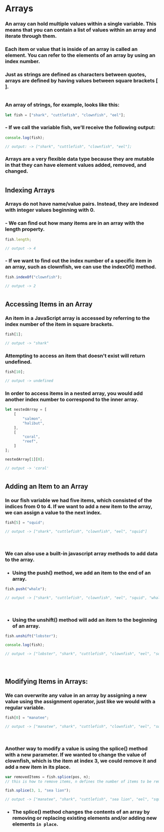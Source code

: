# Arrays

### An array can hold multiple values within a single variable. This means that you can contain a list of values within an array and iterate through them.

### Each item or value that is inside of an array is called an element. You can refer to the elements of an array by using an index number.

### Just as strings are defined as characters between quotes, arrays are defined by having values between square brackets [ ].
#
### An array of strings, for example, looks like this:
```javascript
let fish = ["shark", "cuttlefish", "clownfish", "eel"];
```

### - If we call the variable fish, we’ll receive the following output:
```javascript
console.log(fish);

// output: -> ["shark", "cuttlefish", "clownfish", "eel"];
```

### Arrays are a very flexible data type because they are mutable in that they can have element values added, removed, and changed.

#


## Indexing Arrays

### Arrays do not have name/value pairs. Instead, they are indexed with integer values beginning with 0.


### - We can find out how many items are in an array with the length property.
```javascript
fish.length;

// output -> 4
```

### - If we want to find out the index number of a specific item in an array, such as clownfish, we can use the indexOf() method.
```javascript
fish.indexOf("clownfish");

// output -> 2
```

#


## Accessing Items in an Array

### An item in a JavaScript array is accessed by referring to the index number of the item in square brackets.
```javascript
fish[1];

// output -> "shark"
```


### Attempting to access an item that doesn't exist will return undefined.
```javascript
fish[10];

// output -> undefined
```

### In order to access items in a nested array, you would add another index number to correspond to the inner array.
```javascript
let nestedArray = [
    [
        "salmon",
        "halibut",
    ],
    [
        "coral",
        "reef",
    ]
];

nestedArray[1][0];

// output -> 'coral'
```

#

## Adding an Item to an Array

### In our fish variable we had five items, which consisted of the indices from 0 to 4. If we want to add a new item to the array, we can assign a value to the next index.

```javascript
fish[5] = "squid";

// output -> ["shark", "cuttlefish", "clownfish", "eel", "squid"]
```

&nbsp; 
### We can also use a built-in javascript array methods to add data to the array. 

* ### Using the push() method, we add an item to the end of an array.

```javascript
fish.push("whale");

// output -> ["shark", "cuttlefish", "clownfish", "eel", "squid", "whale"]
```
&nbsp; 
* ### Using the unshift() method will add an item to the beginning of an array.
```javascript
fish.unshift("lobster");

console.log(fish);

// output -> ["lobster", "shark", "cuttlefish", "clownfish", "eel", "squid", "whale"]
```
&nbsp; 
#


## Modifying Items in Arrays:

### We can overwrite any value in an array by assigning a new value using the assignment operator, just like we would with a regular variable.

```javascript
fish[0] = "manatee";

// output -> ["manatee", "shark", "cuttlefish", "clownfish", "eel", "squid", "whale"]
```
&nbsp; 
### Another way to modify a value is using the splice() method with a new parameter. If we wanted to change the value of clownfish, which is the item at index 3, we could remove it and add a new item in its place.



```javascript
var removedItems = fish.splice(pos, n); 
// this is how to remove items, n defines the number of items to be removed, from that position(pos) onward to the end of array.

fish.splice(3, 1, "sea lion");

// output -> ["manatee", "shark", "cuttlefish", "sea lion", "eel", "squid", "whale"]
```

* ### The splice() method changes the contents of an array by removing or replacing existing elements and/or adding new elements `in place`.

